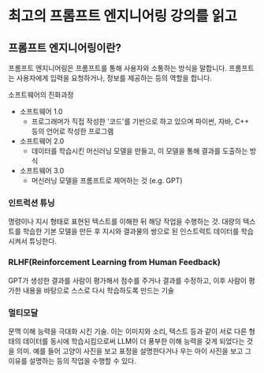 # 최고의 프롬프트 엔지니어링 강의를 읽고

## 프롬프트 엔지니어링이란?
프롬프트 엔지니어링은 프롬프트를 통해 사용자와 소통하는 방식을 말합니다. 프롬프트는 사용자에게 입력을 요청하거나, 정보를 제공하는 등의 역할을 합니다.

소프트웨어의 진화과정
- 소프트웨어 1.0
    - 프로그래머가 직접 작성한 '코드'를 기반으로 하고 있으며 파이썬, 자바, C++ 등의 언어로 작성한 프로그램
- 소프트웨어 2.0
    - 데이터를 학습시킨 머신러닝 모델을 만들고, 이 모델을 통해 결과를 도출하는 방식
- 소프트웨어 3.0
    - 머신러닝 모델을 프롬프트로 제어하는 것 (e.g. GPT)

### 인트럭션 튜닝
명령이나 지시 형태로 표현된 텍스트를 이해한 뒤 해당 작업을 수행하는 것.
대량의 텍스트를 학습한 기본 모델을 만든 후 지시와 결과물의 쌍으로 된 인스트럭트 데이터를 학습시켜서 튜닝한다.

### RLHF(Reinforcement Learning from Human Feedback)
GPT가 생성한 결과를 사람이 평가해서 점수를 주거나 결과를 수정하고, 이후 사람이 평가한 내용을 바탕으로 스스로 다시 학습하도록 만드는 기술

### 멀티모달
문맥 이해 능력을 극대화 시킨 기술. 이는 이미지와 소리, 텍스트 등과 같이 서로 다른 형태의 데이터를 동시에 학습시킴으로써 LLM이 더 풍부한 이해
능력을 갖게 되었다는 것을 의미. 예를 들어 고양이 사진을 보고 표정을 설명한다거나 우는 아이 사진을 보고 그 이유를 설명하는 등의 작업을 수행할 수 있다.

